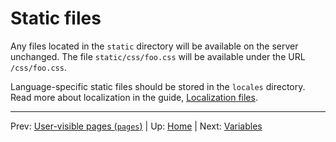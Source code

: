 # Static files #

Any files located in the `static` directory will be available on the server
unchanged. The file `static/css/foo.css` will be available under the URL
`/css/foo.css`.

Language-specific static files should be stored in the `locales` directory. 
Read more about localization in the guide, [Localization files](locales.md).

-----
Prev: [User-visible pages (`pages`)](pages.md) | Up: [Home](../../README.md) | Next: [Variables](../api/variables.md)
